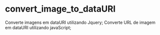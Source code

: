 # convert_image_to_dataURI
Converte imagens em dataURI utilizando Jquery;
Converte URL de imagem em dataURI utilizando javaScript; 
